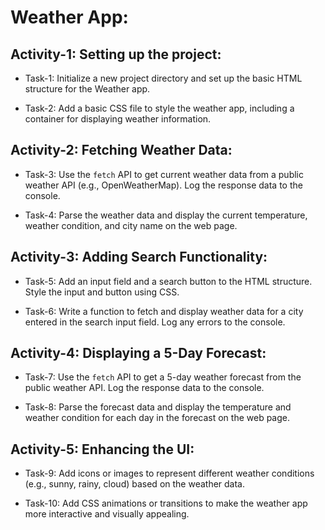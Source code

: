 # Weather App:

## Activity-1: Setting up the project:

- Task-1: Initialize a new project directory and set up the basic HTML structure for the Weather app.

- Task-2: Add a basic CSS file to style the weather app, including a container for displaying weather information.

## Activity-2: Fetching Weather Data:

- Task-3: Use the `fetch` API to get current weather data from a public weather API (e.g., OpenWeatherMap). Log the response data to the console.

- Task-4: Parse the weather data and display the current temperature, weather condition, and city name on the web page.

## Activity-3: Adding Search Functionality:

- Task-5: Add an input field and a search button to the HTML structure. Style the input and button using CSS.

- Task-6: Write a function to fetch and display weather data for a city entered in the search input field. Log any errors to the console.

## Activity-4: Displaying a 5-Day Forecast:

- Task-7: Use the `fetch` API to get a 5-day weather forecast from the public weather API. Log the response data to the console.

- Task-8: Parse the forecast data and display the temperature and weather condition for each day in the forecast on the web page.

## Activity-5: Enhancing the UI:

- Task-9: Add icons or images to represent different weather conditions (e.g., sunny, rainy, cloud) based on the weather data.

- Task-10: Add CSS animations or transitions to make the weather app more interactive and visually appealing.
